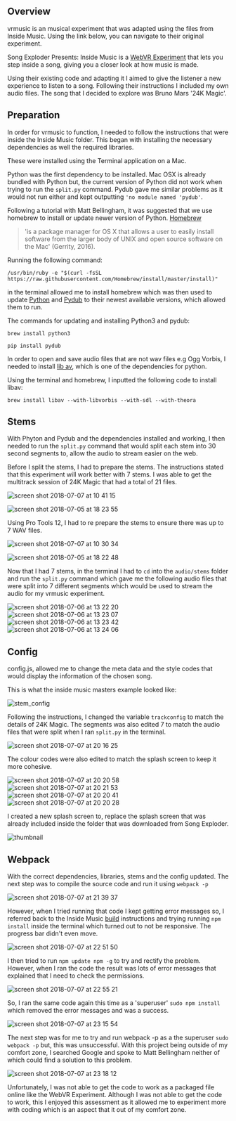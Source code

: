 ## Overview 

vrmusic is an musical experiment that was adapted using the files from Inside Music. Using the link below, you can navigate to their original experiment.

Song Exploder Presents: Inside Music is a [WebVR Experiment](https://webvrexperiments.com) that lets you step inside a song, giving you a closer look at how music is made.

Using their existing code and adapting it I aimed to give the listener a new experience to listen to a song. Following their instructions I included my own audio files. The song that I decided to explore was Bruno Mars '24K Magic'. 

## Preparation

In order for vrmusic to function, I needed to follow the instructions that were inside the Inside Music folder. This began with installing the necessary dependencies as well the required libraries. 

These were installed using the Terminal application on a Mac.

Python was the first dependency to be installed. Mac OSX is already bundled with Python but, the current version of Python did not work when trying to run the `split.py` command. Pydub gave me similar problems as it would not run either and kept outputting `'no module named 'pydub'`. 

Following a tutorial with Matt Bellingham, it was suggested that we use homebrew to install or update newer version of Python. [Homebrew](https://brew.sh/) 

> 'is a package manager for OS X that allows a user to easily install software from the larger body of UNIX and open source software on the Mac' (Gerrity, 2016). 

Running the following command: 

`/usr/bin/ruby -e "$(curl -fsSL https://raw.githubusercontent.com/Homebrew/install/master/install)"`

in the terminal allowed me to install homebrew which was then used to update [Python](http://docs.python-guide.org/en/latest/starting/install/osx/) and [Pydub](https://github.com/jiaaro/pydub#installation) to their newest available versions, which allowed them to run.

The commands for updating and installing Python3 and pydub:

`brew install python3`

`pip install pydub`

In order to open and save audio files that are not wav files e.g Ogg Vorbis, I needed to install [lib av](https://www.libav.org/), which is one of the dependencies for python. 

Using the terminal and homebrew, I inputted the following code to install libav:

`brew install libav --with-libvorbis --with-sdl --with-theora`

## Stems

With Phyton and Pydub and the dependencies installed and working, I then needed to run the `split.py` command that would split each stem into 30 second segments to, allow the audio to stream easier on the web. 

Before I split the stems, I had to prepare the stems. The instructions stated that this experiment will work better with 7 stems. I was able to get the multitrack session of 24K Magic that had a total of 21 files.  

![screen shot 2018-07-07 at 10 41 15](https://user-images.githubusercontent.com/37668168/42409777-3b94e4e4-81d7-11e8-9bae-615e557602d7.png)

![screen shot 2018-07-05 at 18 23 55](https://user-images.githubusercontent.com/37668168/42338080-99a5029c-8080-11e8-906e-fa03979eb74f.png)

Using Pro Tools 12, I had to re prepare the stems to ensure there was up to 7 WAV files. 

![screen shot 2018-07-07 at 10 30 34](https://user-images.githubusercontent.com/37668168/42409342-eccf82ac-81d0-11e8-99e3-02076eba84e3.png)

![screen shot 2018-07-05 at 18 22 48](https://user-images.githubusercontent.com/37668168/42338038-729fe158-8080-11e8-9ea5-71209bf6167c.png)

Now that I had 7 stems, in the terminal I had to `cd` into the `audio/stems` folder and run the `split.py` command which gave me the following audio files that were split into 7 different segments which would be used to stream the audio for my vrmusic experiment.

![screen shot 2018-07-06 at 13 22 20](https://user-images.githubusercontent.com/37668168/42378673-08a08154-8120-11e8-8925-961aaeb2dda1.png)
![screen shot 2018-07-06 at 13 23 07](https://user-images.githubusercontent.com/37668168/42378672-088a2670-8120-11e8-82de-0f405422d342.png)
![screen shot 2018-07-06 at 13 23 42](https://user-images.githubusercontent.com/37668168/42378671-0871f294-8120-11e8-8a2a-ee0aff304f24.png)
![screen shot 2018-07-06 at 13 24 06](https://user-images.githubusercontent.com/37668168/42378670-085a1d7c-8120-11e8-8957-b190e1c443ad.png)

## Config

config.js, allowed me to change the meta data and the style codes that would display the information of the chosen song. 

This is what the inside music masters example looked like:

![stem_config](https://user-images.githubusercontent.com/37668168/42413774-20a632bc-821f-11e8-81c4-4241b80d39ca.png)


Following the instructions, I changed the variable `trackconfig` to match the details of 24K Magic. The segments was also edited 7 to match the audio files that were split when I ran `split.py` in the terminal.

![screen shot 2018-07-07 at 20 16 25](https://user-images.githubusercontent.com/37668168/42413921-adb725d2-8222-11e8-9286-56cdea6fe21b.png)

The colour codes were also edited to match the splash screen to keep it more cohesive.

![screen shot 2018-07-07 at 20 20 58](https://user-images.githubusercontent.com/37668168/42413948-4fc1d034-8223-11e8-8574-def72f48d626.png)
![screen shot 2018-07-07 at 20 21 53](https://user-images.githubusercontent.com/37668168/42413961-745edb94-8223-11e8-8d96-7614f9927472.png)
![screen shot 2018-07-07 at 20 20 41](https://user-images.githubusercontent.com/37668168/42413950-4fede8a4-8223-11e8-8240-32b777d28c14.png)
![screen shot 2018-07-07 at 20 20 28](https://user-images.githubusercontent.com/37668168/42413951-5002b7ca-8223-11e8-8171-cc76199885c1.png)

I created a new splash screen to, replace the splash screen that was already included inside the folder that was downloaded from Song Exploder.

![thumbnail](https://user-images.githubusercontent.com/37668168/39891269-03bf2382-5495-11e8-8e88-d70a8c5ddaa8.png)

## Webpack

With the correct dependencies, libraries, stems and the config updated. The next step was to compile the source code and run it using `webpack -p` 

![screen shot 2018-07-07 at 21 39 37](https://user-images.githubusercontent.com/37668168/42414513-577a0be2-822e-11e8-90d9-407e90dddc20.png)

However, when I tried running that code I kept getting error messages so, I referred back to the Inside Music [build](https://github.com/googlecreativelab/inside-music#build) instructions and trying running  `npm install` inside the terminal which turned out to not be responsive. The progress bar didn't even move.

![screen shot 2018-07-07 at 22 51 50](https://user-images.githubusercontent.com/37668168/42414927-74e02f90-8238-11e8-980d-352a65c154ba.png)

I then tried to run `npm update npm -g` to try and rectify the problem. However, when I ran the code the result was lots of error messages that explained that I need to check the permissions.

![screen shot 2018-07-07 at 22 55 21](https://user-images.githubusercontent.com/37668168/42414936-d9c39816-8238-11e8-8b93-c2396bb6b1c9.png)

So, I ran the same code again this time as a 'superuser' `sudo npm install` which removed the error messages and was a success.

![screen shot 2018-07-07 at 23 15 54](https://user-images.githubusercontent.com/37668168/42415076-be95c5ac-823b-11e8-879f-f63fa9984d7d.png)

The next step was for me to try and run webpack -p as a the superuser `sudo webpack -p` but, this was unsuccessful. With this project being outside of my comfort zone, I searched Google and spoke to Matt Bellingham neither of which could find a solution to this problem.

![screen shot 2018-07-07 at 23 18 12](https://user-images.githubusercontent.com/37668168/42415087-1441a462-823c-11e8-879b-0b64c6bd2abf.png)

Unfortunately, I was not able to get the code to work as a packaged file online like the WebVR Experiment. Although I was not able to get the code to work, this I enjoyed this assessment as it allowed me to experiment more with coding which is an aspect that it out of my comfort zone.  
